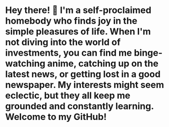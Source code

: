 
# Hey there! 👋 I'm a self-proclaimed homebody who finds joy in the simple pleasures of life. When I'm not diving into the world of investments, you can find me binge-watching anime, catching up on the latest news, or getting lost in a good newspaper. My interests might seem eclectic, but they all keep me grounded and constantly learning. Welcome to my GitHub!
